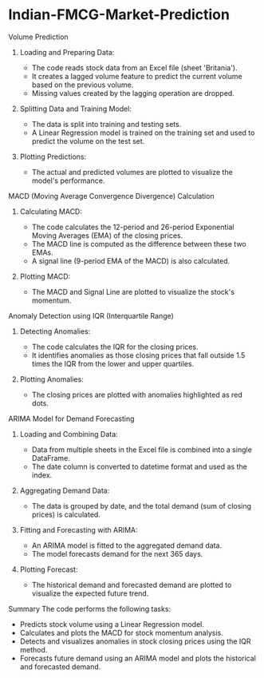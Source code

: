 # Indian-FMCG-Market-Prediction

 Volume Prediction
1. Loading and Preparing Data:
   - The code reads stock data from an Excel file (sheet 'Britania').
   - It creates a lagged volume feature to predict the current volume based on the previous volume.
   - Missing values created by the lagging operation are dropped.

2. Splitting Data and Training Model:
   - The data is split into training and testing sets.
   - A Linear Regression model is trained on the training set and used to predict the volume on the test set.

3. Plotting Predictions:
   - The actual and predicted volumes are plotted to visualize the model's performance.

 MACD (Moving Average Convergence Divergence) Calculation
1. Calculating MACD:
   - The code calculates the 12-period and 26-period Exponential Moving Averages (EMA) of the closing prices.
   - The MACD line is computed as the difference between these two EMAs.
   - A signal line (9-period EMA of the MACD) is also calculated.

2. Plotting MACD:
   - The MACD and Signal Line are plotted to visualize the stock's momentum.

 Anomaly Detection using IQR (Interquartile Range)
1. Detecting Anomalies:
   - The code calculates the IQR for the closing prices.
   - It identifies anomalies as those closing prices that fall outside 1.5 times the IQR from the lower and upper quartiles.

2. Plotting Anomalies:
   - The closing prices are plotted with anomalies highlighted as red dots.

 ARIMA Model for Demand Forecasting
1. Loading and Combining Data:
   - Data from multiple sheets in the Excel file is combined into a single DataFrame.
   - The date column is converted to datetime format and used as the index.

2. Aggregating Demand Data:
   - The data is grouped by date, and the total demand (sum of closing prices) is calculated.

3. Fitting and Forecasting with ARIMA:
   - An ARIMA model is fitted to the aggregated demand data.
   - The model forecasts demand for the next 365 days.

4. Plotting Forecast:
   - The historical demand and forecasted demand are plotted to visualize the expected future trend.

 Summary
The code performs the following tasks:
- Predicts stock volume using a Linear Regression model.
- Calculates and plots the MACD for stock momentum analysis.
- Detects and visualizes anomalies in stock closing prices using the IQR method.
- Forecasts future demand using an ARIMA model and plots the historical and forecasted demand.

